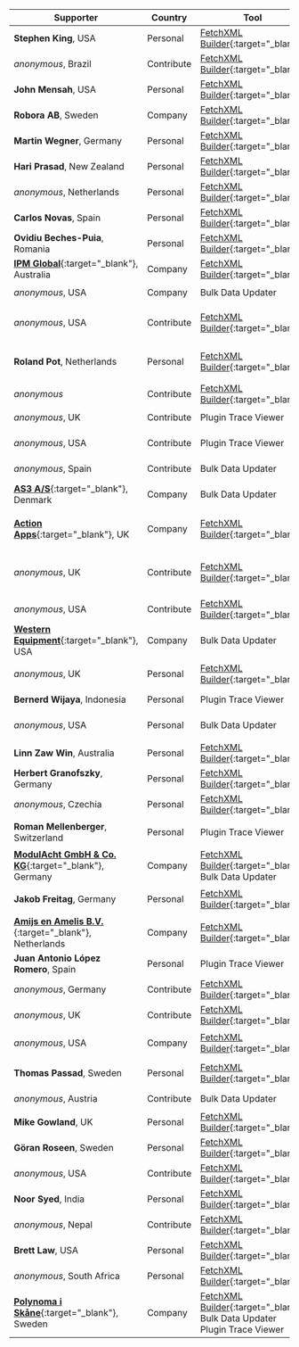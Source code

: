 Supporter|Country|Tool|Why/How|Users|When
---|---|---|---|---|---
**Stephen King**, USA|Personal|[FetchXML Builder](https://fethchxmlbuilder.com){:target="_blank"}|<small>Save Time</small>|<small>Developer<br/>Customizer</small>|<small>April 2025</small>
_anonymous_, Brazil|Contribute|[FetchXML Builder](https://fethchxmlbuilder.com){:target="_blank"}|<small>Report Bugs<br/>Helping</small>|<small></small>|<small>April 2025</small>
**John Mensah**, USA|Personal|[FetchXML Builder](https://fethchxmlbuilder.com){:target="_blank"}|<small>Save Time</small>|<small>Developer</small>|<small>March 2025</small>
**Robora AB**, Sweden|Company|[FetchXML Builder](https://fethchxmlbuilder.com){:target="_blank"}|<small>Save Time</small>|<small>Customizer</small>|<small>March 2025</small>
**Martin Wegner**, Germany|Personal|[FetchXML Builder](https://fethchxmlbuilder.com){:target="_blank"}|<small>Save Time<br/>OOB can't</small>|<small>Developer<br/>Administrator</small>|<small>March 2025</small>
**Hari Prasad**, New Zealand|Personal|[FetchXML Builder](https://fethchxmlbuilder.com){:target="_blank"}|<small>OOB can't</small>|<small>Administrator</small>|<small>February 2025</small>
_anonymous_, Netherlands|Personal|[FetchXML Builder](https://fethchxmlbuilder.com){:target="_blank"}|<small>Quality<br/>OOB can't</small>|<small>Developer<br/>Customizer</small>|<small>February 2025</small>
**Carlos Novas**, Spain|Personal|[FetchXML Builder](https://fethchxmlbuilder.com){:target="_blank"}|<small>OOB can't</small>|<small>Developer</small>|<small>February 2025</small>
**Ovidiu Beches-Puia**, Romania|Personal|[FetchXML Builder](https://fethchxmlbuilder.com){:target="_blank"}|<small>Save Time<br/>OOB can't</small>|<small>Developer</small>|<small>February 2025</small>
[**IPM Global**](https://www.ipmglobal.net/){:target="_blank"}, Australia|Company|[FetchXML Builder](https://fethchxmlbuilder.com){:target="_blank"}|<small>Save Time</small>|<small>Developer<br/>Customizer</small>|<small>January 2025</small>
_anonymous_, USA|Company|Bulk Data Updater|<small>OOB can't</small>|<small>Administrator</small>|<small>January 2025</small>
_anonymous_, USA|Contribute|[FetchXML Builder](https://fethchxmlbuilder.com){:target="_blank"}|<small>Pull Requests<br/>Report Bugs<br/>Documentation<br/>Helping</small>|<small></small>|<small>January 2025</small>
**Roland Pot**, Netherlands|Personal|[FetchXML Builder](https://fethchxmlbuilder.com){:target="_blank"}|<small>Save Time<br/>Quality</small>|<small>Developer<br/>Customizer<br/>Administrator<br/>Support</small>|<small>January 2025</small>
_anonymous_|Contribute|[FetchXML Builder](https://fethchxmlbuilder.com){:target="_blank"}|<small>Suggests<br/>Report Bugs</small>|<small></small>|<small>January 2025</small>
_anonymous_, UK|Contribute|Plugin Trace Viewer|<small>Suggests<br/>Report Bugs</small>|<small></small>|<small>January 2025</small>
_anonymous_, USA|Contribute|Plugin Trace Viewer|<small>Pull Requests<br/>Suggests<br/>Report Bugs</small>|<small></small>|<small>January 2025</small>
_anonymous_, Spain|Contribute|Bulk Data Updater|<small>Report Bugs<br/>Helping</small>|<small></small>|<small>December 2024</small>
[**AS3 A/S**](https://as3.dk){:target="_blank"}, Denmark|Company|Bulk Data Updater|<small>Save Time<br/>Quality<br/>OOB can't</small>|<small>Developer<br/>Customizer<br/>Administrator</small>|<small>December 2024</small>
[**Action Apps**](https://actionapps.co.uk/){:target="_blank"}, UK|Company|[FetchXML Builder](https://fethchxmlbuilder.com){:target="_blank"}|<small>Save Time</small>|<small>Developer<br/>Customizer<br/>Administrator<br/>Support</small>|<small>December 2024</small>
_anonymous_, UK|Contribute|[FetchXML Builder](https://fethchxmlbuilder.com){:target="_blank"}|<small>Pull Requests<br/>Suggests<br/>Report Bugs<br/>Documentation<br/>Helping</small>|<small></small>|<small>December 2024</small>
_anonymous_, USA|Contribute|[FetchXML Builder](https://fethchxmlbuilder.com){:target="_blank"}|<small></small>|<small></small>|<small>December 2024</small>
[**Western Equipment**](https://west-equip.com){:target="_blank"}, USA|Company|Bulk Data Updater|<small>Save Time</small>|<small>Developer<br/>Customizer</small>|<small>December 2024</small>
_anonymous_, UK|Personal|[FetchXML Builder](https://fethchxmlbuilder.com){:target="_blank"}|<small>Save Time<br/>Quality<br/>OOB can't</small>|<small>Developer<br/>Customizer<br/>Administrator</small>|<small>December 2024</small>
**Bernerd Wijaya**, Indonesia|Personal|Plugin Trace Viewer|<small>Save Time<br/>Quality</small>|<small>Administrator<br/>Support</small>|<small>November 2024</small>
_anonymous_, USA|Personal|Bulk Data Updater|<small>Save Time<br/>Quality<br/>OOB can't</small>|<small>Developer</small>|<small>November 2024</small>
**Linn Zaw Win**, Australia|Personal|[FetchXML Builder](https://fethchxmlbuilder.com){:target="_blank"}|<small></small>|<small>Developer</small>|<small>November 2024</small>
**Herbert Granofszky**, Germany|Personal|[FetchXML Builder](https://fethchxmlbuilder.com){:target="_blank"}|<small>Save Time</small>|<small>Developer</small>|<small>November 2024</small>
_anonymous_, Czechia|Personal|[FetchXML Builder](https://fethchxmlbuilder.com){:target="_blank"}|<small></small>|<small>Developer</small>|<small>November 2024</small>
**Roman Mellenberger**, Switzerland|Personal|Plugin Trace Viewer|<small>Save Time<br/>Quality</small>|<small>Developer<br/>Customizer<br/>Administrator</small>|<small>November 2024</small>
[**ModulAcht GmbH & Co. KG**](https://www.modulacht.de/){:target="_blank"}, Germany|Company|[FetchXML Builder](https://fethchxmlbuilder.com){:target="_blank"}<br/>Bulk Data Updater|<small>Save Time<br/>OOB can't</small>|<small>Developer<br/>Administrator</small>|<small>November 2024</small>
**Jakob Freitag**, Germany|Personal|[FetchXML Builder](https://fethchxmlbuilder.com){:target="_blank"}|<small>Save Time<br/>Quality<br/>OOB can't</small>|<small>Developer<br/>Customizer<br/>Administrator</small>|<small>October 2024</small>
[**Amijs en Amelis B.V.**](https://www.amijsenamelis.com){:target="_blank"}, Netherlands|Company|[FetchXML Builder](https://fethchxmlbuilder.com){:target="_blank"}|<small></small>|<small></small>|<small>October 2024</small>
**Juan Antonio López Romero**, Spain|Personal|Plugin Trace Viewer|<small>Save Time<br/>OOB can't</small>|<small>Developer</small>|<small>October 2024</small>
_anonymous_, Germany|Contribute|[FetchXML Builder](https://fethchxmlbuilder.com){:target="_blank"}|<small>Suggests</small>|<small></small>|<small>October 2024</small>
_anonymous_, UK|Contribute|[FetchXML Builder](https://fethchxmlbuilder.com){:target="_blank"}|<small>Pull Requests</small>|<small></small>|<small>October 2024</small>
_anonymous_, USA|Company|[FetchXML Builder](https://fethchxmlbuilder.com){:target="_blank"}|<small></small>|<small>Customizer<br/>Administrator<br/>EndUser</small>|<small>October 2024</small>
**Thomas Passad**, Sweden|Personal|[FetchXML Builder](https://fethchxmlbuilder.com){:target="_blank"}|<small>Save Time<br/>Quality<br/>OOB can't</small>|<small>Customizer<br/>Administrator<br/>EndUser</small>|<small>October 2024</small>
_anonymous_, Austria|Contribute|Bulk Data Updater|<small>Suggests</small>|<small></small>|<small>October 2024</small>
**Mike Gowland**, UK|Personal|[FetchXML Builder](https://fethchxmlbuilder.com){:target="_blank"}|<small>Save Time<br/>OOB can't</small>|<small></small>|<small>October 2024</small>
**Göran Roseen**, Sweden|Personal|[FetchXML Builder](https://fethchxmlbuilder.com){:target="_blank"}|<small>Save Time<br/>OOB can't</small>|<small>Developer</small>|<small>October 2024</small>
_anonymous_, USA|Contribute|[FetchXML Builder](https://fethchxmlbuilder.com){:target="_blank"}|<small>Videos</small>|<small></small>|<small>September 2024</small>
**Noor Syed**, India|Personal|[FetchXML Builder](https://fethchxmlbuilder.com){:target="_blank"}|<small>Save Time<br/>Quality</small>|<small>Developer</small>|<small>September 2024</small>
_anonymous_, Nepal|Contribute|[FetchXML Builder](https://fethchxmlbuilder.com){:target="_blank"}|<small>Suggests<br/>Report Bugs</small>|<small></small>|<small>September 2024</small>
**Brett Law**, USA|Personal|[FetchXML Builder](https://fethchxmlbuilder.com){:target="_blank"}|<small>Save Time<br/>Quality</small>|<small>Developer</small>|<small>September 2024</small>
_anonymous_, South Africa|Personal|[FetchXML Builder](https://fethchxmlbuilder.com){:target="_blank"}|<small>Save Time</small>|<small>Customizer</small>|<small>September 2024</small>
[**Polynoma i Skåne**](https://polynomait.se){:target="_blank"}, Sweden|Company|[FetchXML Builder](https://fethchxmlbuilder.com){:target="_blank"}<br/>Bulk Data Updater<br/>Plugin Trace Viewer|<small>Save Time<br/>Quality<br/>OOB can't</small>|<small>Developer</small>|<small>August 2024</small>

